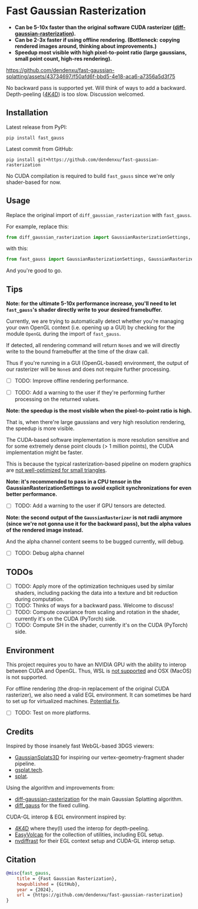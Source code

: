 # Fast Gaussian Rasterization

- **Can be 5-10x faster than the original software CUDA rasterizer ([diff-gaussian-rasterization](https://github.com/graphdeco-inria/diff-gaussian-rasterization)).**
- **Can be 2-3x faster if using offline rendering. (Bottleneck: copying rendered images around, thinking about improvements.)**
- **Speedup most visible with high pixel-to-point ratio (large gaussians, small point count, high-res rendering).**

https://github.com/dendenxu/fast-gaussian-splatting/assets/43734697/f50afd6f-bbd5-4e18-aca6-a7356a5d3f75

No backward pass is supported yet. 
Will think of ways to add a backward. 
Depth-peeling ([4K4D](https://zju3dv.github.io/4k4d)) is too slow.
Discussion welcomed.

## Installation

Latest release from PyPI:

```shell
pip install fast_gauss
```

Latest commit from GitHub:

```shell
pip install git+https://github.com/dendenxu/fast-gaussian-rasterization
```

No CUDA compilation is required to build `fast_gauss` since we're only shader-based for now.

## Usage

Replace the original import of `diff_gaussian_rasterization` with `fast_gauss`.

For example, replace this:

```python
from diff_gaussian_rasterization import GaussianRasterizationSettings, GaussianRasterizer
```

with this:

```python
from fast_gauss import GaussianRasterizationSettings, GaussianRasterizer
```

And you're good to go.

## Tips

**Note: for the ultimate 5-10x performance increase, you'll need to let `fast_gauss`'s shader directly write to your desired framebuffer.**

Currently, we are trying to automatically detect whether you're managing your own OpenGL context (i.e. opening up a GUI) by checking for the module `OpenGL` during the import of `fast_gauss`.

If detected, all rendering command will return `None`s and we will directly write to the bound framebuffer at the time of the draw call.

Thus if you're running in a GUI (OpenGL-based) environment, the output of our rasterizer will be `None`s and does not require further processing.

- [ ] TODO: Improve offline rendering performance.
- [ ] TODO: Add a warning to the user if they're performing further processing on the returned values.


**Note: the speedup is the most visible when the pixel-to-point ratio is high.**

That is, when there're large gaussians and very high resolution rendering, the speedup is more visible.

The CUDA-based software implementation is more resolution sensitive and for some extremely dense point clouds (> 1 million points), the CUDA implementation might be faster.

This is because the typical rasterization-based pipeline on modern graphics are [not well-optimized for small triangles](https://www.youtube.com/watch?v=hf27qsQPRLQ&list=WL).


**Note: it's recommended to pass in a CPU tensor in the GaussianRasterizationSettings to avoid explicit synchronizations for even better performance.**

- [ ] TODO: Add a warning to the user if GPU tensors are detected.


**Note: the second output of the `GaussianRasterizer` is not radii anymore (since we're not gonna use it for the backward pass), but the alpha values of the rendered image instead.**

And the alpha channel content seems to be bugged currently, will debug.

- [ ] TODO: Debug alpha channel


## TODOs

- [ ] TODO: Apply more of the optimization techniques used by similar shaders, including packing the data into a texture and bit reduction during computation.
- [ ] TODO: Thinks of ways for a backward pass. Welcome to discuss!
- [ ] TODO: Compute covariance from scaling and rotation in the shader, currently it's on the CUDA (PyTorch) side.
- [ ] TODO: Compute SH in the shader, currently it's on the CUDA (PyTorch) side.

## Environment

This project requires you to have an NVIDIA GPU with the ability to interop between CUDA and OpenGL.
Thus, WSL is [not supported](https://docs.nvidia.com/cuda/wsl-user-guide/index.html#features-not-yet-supported) and OSX (MacOS) is not supported.

For offline rendering (the drop-in replacement of the original CUDA rasterizer), we also need a valid EGL environment.
It can sometimes be hard to set up for virtualized machines. [Potential fix](https://github.com/zju3dv/4K4D/issues/27#issuecomment-2026747401).

- [ ] TODO: Test on more platforms.

## Credits

Inspired by those insanely fast WebGL-based 3DGS viewers:

- [GaussianSplats3D](https://github.com/mkkellogg/GaussianSplats3D) for inspiring our vertex-geometry-fragment shader pipeline.
- [gsplat.tech](https://gsplat.tech/).
- [splat](https://github.com/antimatter15/splat).

Using the algorithm and improvements from:

- [diff-gaussian-rasterization](https://github.com/graphdeco-inria/diff-gaussian-rasterization) for the main Gaussian Splatting algorithm.
- [diff_gauss](https://github.com/dendenxu/diff-gaussian-rasterization) for the fixed culling.

CUDA-GL interop & EGL environment inspired by:

- [4K4D](https://zju3dv.github.io/4k4d) where they(I) used the interop for depth-peeling.
- [EasyVolcap](https://github.com/zju3dv/EasyVolcap) for the collection of utilities, including EGL setup.
- [nvdiffrast](https://nvlabs.github.io/nvdiffrast) for their EGL context setup and CUDA-GL interop setup.

## Citation

```bibtex
@misc{fast_gauss,  
    title = {Fast Gaussian Rasterization},
    howpublished = {GitHub},  
    year = {2024},
    url = {https://github.com/dendenxu/fast-gaussian-rasterization}
}
```
